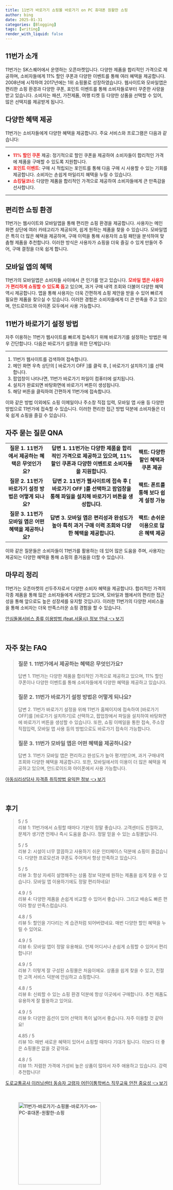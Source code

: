 ```yaml
---
title: 11번가 바로가기 쇼핑몰 바로가기 on PC 휴대폰 원활한 쇼핑
author: bing
date: 2025-01-31
categories: [Blogging]
tags: [writing]
render_with_liquid: false
---
```



<h2 id='11번가_소개'>11번가 소개</h2>

<p>11번가는 SK스퀘어에서 운영하는 오픈마켓입니다. 다양한 제품을 합리적인 가격으로 제공하며, 소비자들에게 11% 할인 쿠폰과 다양한 이벤트를 통해 여러 혜택을 제공합니다. 2008년에 시작하여 2017년에는 1위 쇼핑몰로 성장하였습니다. 웹사이트와 모바일앱은 편리한 쇼핑 환경과 다양한 쿠폰, 포인트 이벤트를 통해 소비자들로부터 꾸준한 사랑을 받고 있습니다. 소비자는 패션, 가전제품, 여행 티켓 등 다양한 상품을 선택할 수 있어, 많은 선택지를 제공받게 됩니다.</p>

<h2 id='다양한_혜택'>다양한 혜택 제공</h2>

<p>11번가는 소비자들에게 다양한 혜택을 제공합니다. 주요 서비스와 프로그램은 다음과 같습니다:</p>

<hr />

<ul>
    <li><b><span style="color: #ee2323;">11% 할인 쿠폰</span></b> 제공: 정기적으로 할인 쿠폰을 제공하여 소비자들이 합리적인 가격에 제품을 구매할 수 있도록 지원합니다.</li>
    <li><b><span style="color: #ee2323;">포인트 이벤트</span></b>: 구매 시 적립되는 포인트를 통해 다음 구매 시 사용할 수 있는 기회를 제공합니다. 소비자는 손쉽게 마일리지 혜택을 누릴 수 있습니다.</li>
    <li><b><span style="color: #ee2323;">쇼킹딜코너</span></b>: 다양한 제품을 합리적인 가격으로 제공하여 소비자들에게 큰 만족감을 선사합니다.</li>
</ul>

<hr />

<h2 id='편리한_쇼핑환경'>편리한 쇼핑 환경</h2>

<p>11번가는 웹사이트와 모바일앱을 통해 편리한 쇼핑 환경을 제공합니다. 사용자는 메인 화면 상단에 여러 카테고리가 제공되어, 쉽게 원하는 제품을 찾을 수 있습니다. 모바일앱은 특히 더 많은 혜택을 제공하며, 구매 이력을 통해 사용자의 쇼핑 패턴을 분석하여 맞춤형 제품을 추천합니다. 이러한 방식은 사용자가 쇼핑을 더욱 즐길 수 있게 만들어 주어, 구매 결정을 더욱 쉽게 합니다.</p>

<h2 id='모바일앱_혜택'>모바일 앱의 혜택</h2>

<p>11번가의 모바일앱은 소비자들 사이에서 큰 인기를 얻고 있습니다. <b><span style="color: #ee2323;">모바일 앱은 사용자가 편리하게 쇼핑할 수 있도록 돕</span></b>고 있으며, 과거 구매 내역 조회와 더불어 다양한 혜택 역시 제공합니다. 앱을 통해 사용자는 더욱 간편하게 쇼핑 제안을 받을 수 있어 빠르게 필요한 제품을 찾으실 수 있습니다. 이러한 경험은 소비자들에게 더 큰 만족을 주고 있으며, 안드로이드와 아이폰 모두에서 사용 가능합니다.</p>

<h2 id='바로가기_설정'>11번가 바로가기 설정 방법</h2>

<p>자주 이용하는 11번가 웹사이트를 빠르게 접속하기 위해 바로가기를 설정하는 방법은 매우 간단합니다. 다음은 바로가기 설정을 위한 단계입니다:</p>

<hr />

<ol>
    <li>11번가 웹사이트를 검색하여 접속합니다.</li>
    <li>메인 화면 우측 상단의 [ 바로가기 OFF ]를 클릭 후, [ 바로가기 설치하기 ]를 선택합니다.</li>
    <li>팝업창이 나타나면, 11번가 바로가기 파일이 컴퓨터에 설치됩니다.</li>
    <li>설치가 완료되면 바탕화면에 바로가기 버튼이 생성됩니다.</li>
    <li>해당 버튼을 클릭하여 간편하게 11번가에 접속합니다.</li>
</ol>

<p>이와 같은 방법 이외에도 쇼핑 이메일이나 주소창 직접 입력, 모바일 앱 사용 등 다양한 방법으로 11번가에 접속할 수 있습니다. 이러한 편리한 접근 방법 덕분에 소비자들은 더욱 쉽게 쇼핑을 즐길 수 있습니다.</p>

<h2 id='자주묻는_질문_QNA'>자주 묻는 질문 QNA</h2>

<table>
    <tr>
        <td style="text-align: center; height: 17px;"><b>질문 1. 11번가에서 제공하는 혜택은 무엇인가요?</b></td>
        <td style="text-align: center; height: 17px;"><b>답변 1. 11번가는 다양한 제품을 합리적인 가격으로 제공하고 있으며, 11% 할인 쿠폰과 다양한 이벤트로 소비자들을 지원합니다.</b></td>
        <td style="text-align: center; height: 17px;"><b>팩트: 다양한 할인 혜택과 쿠폰 제공</b></td>
    </tr>
    <tr>
        <td style="text-align: center; height: 17px;"><b>질문 2. 11번가 바로가기 설정 방법은 어떻게 되나요?</b></td>
        <td style="text-align: center; height: 17px;"><b>답변 2. 11번가 웹사이트에 접속 후 [ 바로가기 OFF ]를 선택하고 팝업창을 통해 파일을 설치해 바로가기 버튼을 생성합니다.</b></td>
        <td style="text-align: center; height: 17px;"><b>팩트: 폰트를 통해 보다 쉽게 설정 가능</b></td>
    </tr>
    <tr>
        <td style="text-align: center; height: 17px;"><b>질문 3. 11번가 모바일 앱은 어떤 혜택을 제공하나요?</b></td>
        <td style="text-align: center; height: 17px;"><b>답변 3. 모바일 앱은 편리성과 완성도가 높아 특히 과거 구매 이력 조회와 다양한 혜택을 제공합니다.</b></td>
        <td style="text-align: center; height: 17px;"><b>팩트: 손쉬운 이용으로 많은 혜택 제공</b></td>
    </tr>
</table>

<p>이와 같은 질문들은 소비자들이 11번가를 활용하는 데 있어 많은 도움을 주며, 사용자는 제공되는 다양한 혜택을 통해 쇼핑의 즐거움을 더할 수 있습니다.</p>

<h2 id='마무리_정리'>마무리 정리</h2>

<p>11번가는 오픈마켓의 선두주자로서 다양한 소비자 혜택을 제공합니다. 합리적인 가격의 각종 제품을 통해 많은 소비자들에게 사랑받고 있으며, 모바일과 웹에서의 편리한 접근성을 통해 앞으로도 높은 성장세를 유지할 것입니다. 이러한 11번가의 다양한 서비스들을 통해 소비자는 더욱 만족스러운 쇼핑 경험을 할 수 있습니다.</p>


<p><a class="click-button" title="안심돌봄서비스 종류 이용방법 (feat.서울시) 정보 안내" href="https://greenforu.github.io/posts/%EC%95%88%EC%8B%AC%EB%8F%8C%EB%B4%84%EC%84%9C%EB%B9%84%EC%8A%A4-%EC%A2%85%EB%A5%98-%EC%9D%B4%EC%9A%A9%EB%B0%A9%EB%B2%95-(feat.%EC%84%9C%EC%9A%B8%EC%8B%9C)-%EC%A0%95%EB%B3%B4-%EC%95%88%EB%82%B4/" rel="dofollow">안심돌봄서비스 종류 이용방법 (feat.서울시) 정보 안내 👈 보기</a></p><br>
<h2 id='자주_찾는_FAQ'>자주 찾는 FAQ</h2>
<div itemscope="" itemtype="https://schema.org/FAQPage"> 
<blockquote> 
<div itemscope="" itemprop="mainEntity" itemtype="https://schema.org/Question"> 
<h3 itemprop="name">질문 1. 11번가에서 제공하는 혜택은 무엇인가요?</h3> 
<div itemscope="" itemprop="acceptedAnswer" itemtype="https://schema.org/Answer"> 
<span itemprop="text"> 
<p>답변 1. 11번가는 다양한 제품을 합리적인 가격으로 제공하고 있으며, 11% 할인 쿠폰이나 다양한 이벤트를 통해 소비자들에게 다양한 혜택을 제공하고 있습니다.</p> 
</span> 
</div> 
</div> 

<div itemscope="" itemprop="mainEntity" itemtype="https://schema.org/Question"> 
<h3 itemprop="name">질문 2. 11번가 바로가기 설정 방법은 어떻게 되나요?</h3> 
<div itemscope="" itemprop="acceptedAnswer" itemtype="https://schema.org/Answer"> 
<span itemprop="text"> 
<p>답변 2. 11번가 바로가기 설정을 위해 11번가 홈페이지에 접속하여 [바로가기 OFF]를 [바로가기 설치하기]로 선택하고, 팝업창에서 파일을 설치하여 바탕화면에 바로가기 버튼을 생성할 수 있습니다. 또한, 쇼핑 이메일을 통한 접속, 주소창 직접입력, 모바일 앱 사용 등의 방법으로도 바로가기 접속이 가능합니다.</p> 
</span> 
</div> 
</div> 

<div itemscope="" itemprop="mainEntity" itemtype="https://schema.org/Question"> 
<h3 itemprop="name">질문 3. 11번가 모바일 앱은 어떤 혜택을 제공하나요?</h3> 
<div itemscope="" itemprop="acceptedAnswer" itemtype="https://schema.org/Answer"> 
<span itemprop="text"> 
<p>답변 3. 11번가 모바일 앱은 편리하고 완성도가 높아 평가받으며, 과거 구매내역 조회와 다양한 혜택을 제공합니다. 또한, 모바일에서의 이용이 더 많은 혜택을 제공하고 있으며, 안드로이드와 아이폰에서 사용 가능합니다.</p> 
</span> 
</div> 
</div> 

</blockquote> 
</div>
<p><a class="click-button" title="아동심리상담사 자격증 취득방법 유익한 정보" href="https://greenforu.github.io/posts/%EC%95%84%EB%8F%99%EC%8B%AC%EB%A6%AC%EC%83%81%EB%8B%B4%EC%82%AC-%EC%9E%90%EA%B2%A9%EC%A6%9D-%EC%B7%A8%EB%93%9D%EB%B0%A9%EB%B2%95-%EC%9C%A0%EC%9D%B5%ED%95%9C-%EC%A0%95%EB%B3%B4/" rel="dofollow">아동심리상담사 자격증 취득방법 유익한 정보 👈 보기</a></p><br>
<h2 id='후기'>후기</h2>
<div itemscope itemtype="https://schema.org/Product">
  <blockquote>
  <div itemprop="review" itemscope itemtype="https://schema.org/Review">
      <div itemprop="reviewRating" itemscope itemtype="https://schema.org/Rating"> <span itemprop="ratingValue">5</span> / <span itemprop="bestRating">5</span> </div>
      <span itemprop="reviewBody">리뷰 1: 11번가에서 쇼핑할 때마다 기분이 정말 좋습니다. 고객센터도 친절하고, 문제가 생기면 언제나 즉시 도움을 줍니다. 정말 믿을 수 있는 쇼핑몰입니다.</span>
  </div>
  <br>
  <div itemprop="review" itemscope itemtype="https://schema.org/Review">
      <div itemprop="reviewRating" itemscope itemtype="https://schema.org/Rating"> <span itemprop="ratingValue">5</span> / <span itemprop="bestRating">5</span> </div>
      <span itemprop="reviewBody">리뷰 2: 시설이 너무 깔끔하고 사용하기 쉬운 인터페이스 덕분에 쇼핑이 즐겁습니다. 다양한 프로모션과 쿠폰도 주어져서 항상 만족하고 있습니다.</span>
  </div>
  <br>
  <div itemprop="review" itemscope itemtype="https://schema.org/Review">
      <div itemprop="reviewRating" itemscope itemtype="https://schema.org/Rating"> <span itemprop="ratingValue">5</span> / <span itemprop="bestRating">5</span> </div>
      <span itemprop="reviewBody">리뷰 3: 항상 자세히 설명해주는 상품 정보 덕분에 원하는 제품을 쉽게 찾을 수 있습니다. 모바일 앱 이용하기에도 정말 편리하네요!</span>
  </div>
  <br>
  <div itemprop="review" itemscope itemtype="https://schema.org/Review">
      <div itemprop="reviewRating" itemscope itemtype="https://schema.org/Rating"> <span itemprop="ratingValue">4.9</span> / <span itemprop="bestRating">5</span> </div>
      <span itemprop="reviewBody">리뷰 4: 다양한 제품을 손쉽게 비교할 수 있어서 좋습니다. 그리고 배송도 빠른 편이라 항상 만족스럽습니다.</span>
  </div>
  <br>
  <div itemprop="review" itemscope itemtype="https://schema.org/Review">
      <div itemprop="reviewRating" itemscope itemtype="https://schema.org/Rating"> <span itemprop="ratingValue">4.8</span> / <span itemprop="bestRating">5</span> </div>
      <span itemprop="reviewBody">리뷰 5: 할인을 기다리는 게 습관처럼 되어버렸네요. 매번 다양한 할인 혜택을 누릴 수 있어요.</span>
  </div>
  <br>
  <div itemprop="review" itemscope itemtype="https://schema.org/Review">
      <div itemprop="reviewRating" itemscope itemtype="https://schema.org/Rating"> <span itemprop="ratingValue">4.9</span> / <span itemprop="bestRating">5</span> </div>
      <span itemprop="reviewBody">리뷰 6: 모바일 앱이 정말 유용해요. 언제 어디서나 손쉽게 쇼핑할 수 있어서 편리합니다!</span>
  </div>
  <br>
  <div itemprop="review" itemscope itemtype="https://schema.org/Review">
      <div itemprop="reviewRating" itemscope itemtype="https://schema.org/Rating"> <span itemprop="ratingValue">4.9</span> / <span itemprop="bestRating">5</span> </div>
      <span itemprop="reviewBody">리뷰 7: 이렇게 잘 구성된 쇼핑몰은 처음이에요. 상품을 쉽게 찾을 수 있고, 친절한 고객 서비스 덕분에 안심하고 쇼핑합니다.</span>
  </div>
  <br>
  <div itemprop="review" itemscope itemtype="https://schema.org/Review">
      <div itemprop="reviewRating" itemscope itemtype="https://schema.org/Rating"> <span itemprop="ratingValue">4.8</span> / <span itemprop="bestRating">5</span> </div>
      <span itemprop="reviewBody">리뷰 8: 신뢰할 수 있는 쇼핑 환경 덕분에 항상 이곳에서 구매합니다. 추천 제품도 유용하게 잘 활용하고 있어요.</span>
  </div>
  <br>
  <div itemprop="review" itemscope itemtype="https://schema.org/Review">
      <div itemprop="reviewRating" itemscope itemtype="https://schema.org/Rating"> <span itemprop="ratingValue">4.9</span> / <span itemprop="bestRating">5</span> </div>
      <span itemprop="reviewBody">리뷰 9: 다양한 옵션이 있어 선택의 폭이 넓어서 좋습니다. 자주 이용할 것 같아요!</span>
  </div>
  <br>
  <div itemprop="review" itemscope itemtype="https://schema.org/Review">
      <div itemprop="reviewRating" itemscope itemtype="https://schema.org/Rating"> <span itemprop="ratingValue">4.85</span> / <span itemprop="bestRating">5</span> </div>
      <span itemprop="reviewBody">리뷰 10: 매번 새로운 혜택이 있어서 쇼핑할 때마다 기대가 됩니다. 이보다 더 좋은 쇼핑몰은 없을 것 같아요.</span>
  </div>
  <br>
  <div itemprop="review" itemscope itemtype="https://schema.org/Review">
      <div itemprop="reviewRating" itemscope itemtype="https://schema.org/Rating"> <span itemprop="ratingValue">4.8</span> / <span itemprop="bestRating">5</span> </div>
      <span itemprop="reviewBody">리뷰 11: 저렴한 가격에 가성비 높은 상품이 많아서 자주 애용하고 있습니다. 강력 추천합니다!</span>
  </div>
  </blockquote>
</div>
<p><a class="click-button" title="도로교통공사 이러닝센터 동승자 고령자 어린이통학버스 직무교육 안전 중요성" href="https://greenforu.github.io/posts/%EB%8F%84%EB%A1%9C%EA%B5%90%ED%86%B5%EA%B3%B5%EC%82%AC-%EC%9D%B4%EB%9F%AC%EB%8B%9D%EC%84%BC%ED%84%B0-%EB%8F%99%EC%8A%B9%EC%9E%90-%EA%B3%A0%EB%A0%B9%EC%9E%90-%EC%96%B4%EB%A6%B0%EC%9D%B4%ED%86%B5%ED%95%99%EB%B2%84%EC%8A%A4-%EC%A7%81%EB%AC%B4%EA%B5%90%EC%9C%A1-%EC%95%88%EC%A0%84-%EC%A4%91%EC%9A%94%EC%84%B1/" rel="dofollow">도로교통공사 이러닝센터 동승자 고령자 어린이통학버스 직무교육 안전 중요성 👈 보기</a></p><br>
<figure class="image"><img src="https://greenforu.github.io/assets/img/thumbnail/11번가-바로가기-쇼핑몰-바로가기-on-PC-휴대폰-원활한-쇼핑.webp" alt="11번가-바로가기-쇼핑몰-바로가기-on-PC-휴대폰-원활한-쇼핑" width="256" height="256"></figure>